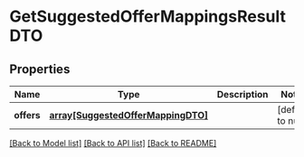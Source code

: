 # GetSuggestedOfferMappingsResultDTO

## Properties
Name | Type | Description | Notes
------------ | ------------- | ------------- | -------------
**offers** | [**array[SuggestedOfferMappingDTO]**](SuggestedOfferMappingDTO.md) |  | [default to null]

[[Back to Model list]](../README.md#documentation-for-models) [[Back to API list]](../README.md#documentation-for-api-endpoints) [[Back to README]](../README.md)


